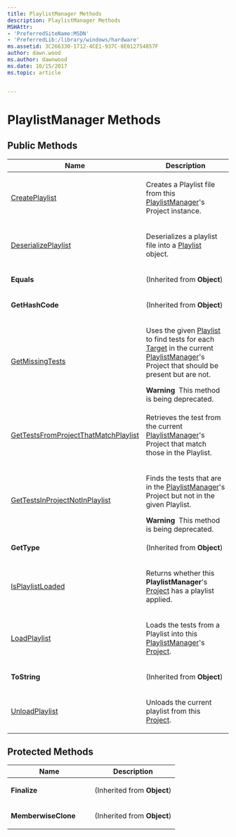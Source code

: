 ```yaml
---
title: PlaylistManager Methods
description: PlaylistManager Methods
MSHAttr:
- 'PreferredSiteName:MSDN'
- 'PreferredLib:/library/windows/hardware'
ms.assetid: 3C266330-1712-4CE1-937C-8E012754857F
author: dawn.wood
ms.author: dawnwood
ms.date: 10/15/2017
ms.topic: article


---
```


# PlaylistManager Methods


## <span id="Public_Methods"></span><span id="public_methods"></span><span id="PUBLIC_METHODS"></span>Public Methods


<table>
<colgroup>
<col width="50%" />
<col width="50%" />
</colgroup>
<thead>
<tr class="header">
<th>Name</th>
<th>Description</th>
</tr>
</thead>
<tbody>
<tr class="odd">
<td><p><a href="playlistmanager-createplaylist-method.md" data-raw-source="[CreatePlaylist](playlistmanager-createplaylist-method.md)">CreatePlaylist</a></p></td>
<td><p>Creates a Playlist file from this <a href="playlistmanager-class.md" data-raw-source="[PlaylistManager](playlistmanager-class.md)">PlaylistManager</a>&#39;s Project instance.</p></td>
</tr>
<tr class="even">
<td><p><a href="playlistmanager-deserializeplaylist-method.md" data-raw-source="[DeserializePlaylist](playlistmanager-deserializeplaylist-method.md)">DeserializePlaylist</a></p></td>
<td><p>Deserializes a playlist file into a <a href="playlist-class.md" data-raw-source="[Playlist](playlist-class.md)">Playlist</a> object.</p></td>
</tr>
<tr class="odd">
<td><p><strong>Equals</strong></p></td>
<td><p>(Inherited from <strong>Object</strong>)</p></td>
</tr>
<tr class="even">
<td><p><strong>GetHashCode</strong></p></td>
<td><p>(Inherited from <strong>Object</strong>)</p></td>
</tr>
<tr class="odd">
<td><p><a href="playlistmanager-getmissingtests-method.md" data-raw-source="[GetMissingTests](playlistmanager-getmissingtests-method.md)">GetMissingTests</a></p></td>
<td><p>Uses the given <a href="playlist-class.md" data-raw-source="[Playlist](playlist-class.md)">Playlist</a> to find tests for each <a href="target-class.md" data-raw-source="[Target](target-class.md)">Target</a> in the current <a href="playlistmanager-class.md" data-raw-source="[PlaylistManager](playlistmanager-class.md)">PlaylistManager</a>&#39;s Project that should be present but are not.</p>
<div class="alert">
<strong>Warning</strong>  This method is being deprecated.
</div>
<div>
 
</div></td>
</tr>
<tr class="even">
<td><p><a href="playlistmanager-gettestsfromprojectthatmatchplaylist-method.md" data-raw-source="[GetTestsFromProjectThatMatchPlaylist](playlistmanager-gettestsfromprojectthatmatchplaylist-method.md)">GetTestsFromProjectThatMatchPlaylist</a></p></td>
<td><p>Retrieves the test from the current <a href="playlistmanager-class.md" data-raw-source="[PlaylistManager](playlistmanager-class.md)">PlaylistManager</a>&#39;s Project that match those in the Playlist.</p></td>
</tr>
<tr class="odd">
<td><p><a href="playlistmanager-gettestsinprojectnotinplaylist-method.md" data-raw-source="[GetTestsInProjectNotInPlaylist](playlistmanager-gettestsinprojectnotinplaylist-method.md)">GetTestsInProjectNotInPlaylist</a></p></td>
<td><p>Finds the tests that are in the <a href="playlistmanager-class.md" data-raw-source="[PlaylistManager](playlistmanager-class.md)">PlaylistManager</a>&#39;s Project but not in the given Playlist.</p>
<div class="alert">
<strong>Warning</strong>  This method is being deprecated.
</div>
<div>
 
</div></td>
</tr>
<tr class="even">
<td><p><strong>GetType</strong></p></td>
<td><p>(Inherited from <strong>Object</strong>)</p></td>
</tr>
<tr class="odd">
<td><p><a href="playlistmanager-isplaylistloaded-method.md" data-raw-source="[IsPlaylistLoaded](playlistmanager-isplaylistloaded-method.md)">IsPlaylistLoaded</a></p></td>
<td><p>Returns whether this <strong>PlaylistManager</strong>&#39;s <a href="project-class.md" data-raw-source="[Project](project-class.md)">Project</a> has a playlist applied.</p></td>
</tr>
<tr class="even">
<td><p><a href="playlistmanager-loadplaylist-method.md" data-raw-source="[LoadPlaylist](playlistmanager-loadplaylist-method.md)">LoadPlaylist</a></p></td>
<td><p>Loads the tests from a Playlist into this <a href="playlistmanager-class.md" data-raw-source="[PlaylistManager](playlistmanager-class.md)">PlaylistManager</a>&#39;s <a href="project-class.md" data-raw-source="[Project](project-class.md)">Project</a>.</p></td>
</tr>
<tr class="odd">
<td><p><strong>ToString</strong></p></td>
<td><p>(Inherited from <strong>Object</strong>)</p></td>
</tr>
<tr class="even">
<td><p><a href="playlistmanager-unloadplaylist-method.md" data-raw-source="[UnloadPlaylist](playlistmanager-unloadplaylist-method.md)">UnloadPlaylist</a></p></td>
<td><p>Unloads the current playlist from this <a href="project-class.md" data-raw-source="[Project](project-class.md)">Project</a>.</p></td>
</tr>
</tbody>
</table>

 

## <span id="Protected_Methods"></span><span id="protected_methods"></span><span id="PROTECTED_METHODS"></span>Protected Methods


<table>
<colgroup>
<col width="50%" />
<col width="50%" />
</colgroup>
<thead>
<tr class="header">
<th>Name</th>
<th>Description</th>
</tr>
</thead>
<tbody>
<tr class="odd">
<td><p><strong>Finalize</strong></p></td>
<td><p>(Inherited from <strong>Object</strong>)</p></td>
</tr>
<tr class="even">
<td><p><strong>MemberwiseClone</strong></p></td>
<td><p>(Inherited from <strong>Object</strong>)</p></td>
</tr>
</tbody>
</table>

 

 

 







